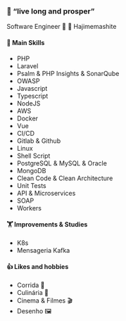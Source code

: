 ### :vulcan_salute: “live long and prosper”
Software Engineer :mount_fuji: :japanese_castle: Hajimemashite
#### :chopsticks: Main Skills
  - PHP
  - Laravel
  - Psalm & PHP Insights & SonarQube
  - OWASP
  - Javascript
  - Typescript
  - NodeJS
  - AWS
  - Docker
  - Vue
  - CI/CD
  - Gitlab & Github
  - Linux
  - Shell Script
  - PostgreSQL & MySQL & Oracle
  - MongoDB
  - Clean Code & Clean Architecture
  - Unit Tests
  - API & Microservices
  - SOAP
  - Workers
  
#### :weight_lifting: Improvements & Studies
  - K8s
  - Mensageria Kafka

#### :thumbsup: Likes and hobbies
  - Corrida :running:
  - Culinária :bento:
  - Cinema & Filmes :clapper:
  - Desenho :framed_picture:

